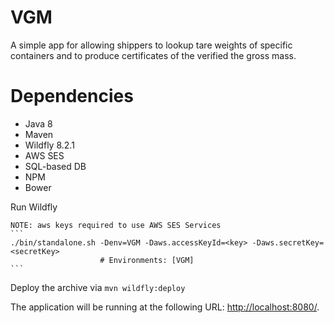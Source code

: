 VGM
===
A simple app for allowing shippers to lookup tare weights of specific containers and to produce certificates of the verified the gross mass.


Dependencies
============

- Java 8
- Maven
- Wildfly 8.2.1
- AWS SES
- SQL-based DB
- NPM
- Bower



Run Wildfly

    NOTE: aws keys required to use AWS SES Services
    ```
    ./bin/standalone.sh -Denv=VGM -Daws.accessKeyId=<key> -Daws.secretKey=<secretKey>
                        # Environments: [VGM]
    ```

Deploy the archive via `mvn wildfly:deploy`




The application will be running at the following URL: <http://localhost:8080/>.
